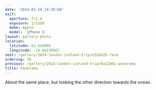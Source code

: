 ```yaml
---
date: '2014-03-14 14:38:08'
exif:
  aperture: f/2.4
  exposure: 1/1550
  make: Apple
  model: 'iPhone 5'
layout: gallery-photo
location:
  latitude: 63.543005
  longitude: -19.66236667
next: /gallery/2014-london-iceland-trip/e32eb2b-farm
ordering: 76
previous: /gallery/2014-london-iceland-trip/6a12881-panorama
title: Panorama
---
```


About the same place, but looking the other direction towards the ocean.
